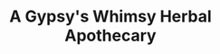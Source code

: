 ---
title: "A Gypsy's Whimsy Herbal Apothecary"
url: /astoria/a-gypsys-whimsy-herbal-apothecary/
shop: Kräuter
---
